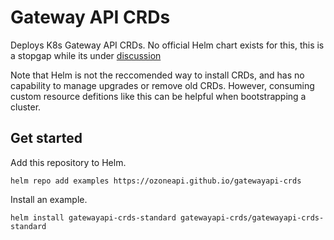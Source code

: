 # Gateway API CRDs

Deploys K8s Gateway API CRDs. No official Helm chart exists for this, this is a stopgap while its under [discussion](https://github.com/kubernetes-sigs/gateway-api/discussions/934)

Note that Helm is not the reccomended way to install CRDs, and has no capability to manage upgrades or remove old CRDs. However, consuming custom resource defitions like this can be helpful when bootstrapping a cluster. 

## Get started

Add this repository to Helm.

```
helm repo add examples https://ozoneapi.github.io/gatewayapi-crds
```

Install an example.

```
helm install gatewayapi-crds-standard gatewayapi-crds/gatewayapi-crds-standard
```
